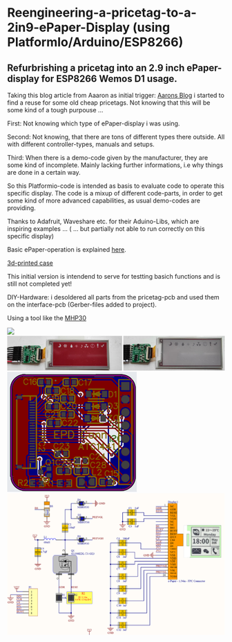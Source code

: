 # Reengineering-a-pricetag-to-a-2in9-ePaper-Display (using PlatformIo/Arduino/ESP8266)
## Refurbrishing a pricetag into an 2.9 inch ePaper-display for ESP8266 Wemos D1 usage. 

Taking this blog article from Aaaron as initial trigger: [Aarons Blog](http://atcnetz.blogspot.com/2019/02/ausgemusterete-elektronische-e-ink.html)
i started to find a reuse for some old cheap pricetags. Not knowing that this will be some kind of a tough purpouse ... 

First:  Not knowing which type of ePaper-display i was using. 


Second: Not knowing, that there are tons of different types there outside. All with different controller-types, manuals and setups.


Third:  When there is a demo-code given by the manufacturer, they are some kind of incomplete. Mainly lacking further informations, i.e why things are done in a certain way. 


So this Platformio-code is intended as basis to evaluate code to operate this specific display. 
The code is a mixup of different code-parts, in order to get some kind of more advanced capabilities, as usual demo-codes are providing. 

Thanks to Adafruit, Waveshare etc. for their Aduino-Libs, which are inspiring examples ...  ( ... but partially not able to run correctly on this specific display)

Basic ePaper-operation is explained [here](https://www.zephray.me/post/stm32_epd_calendar/).

[3d-printed case](https://hackaday.io/project/189695-triink-low-power-ble-e-paper-clock)

This initial version is intendend to serve for testting basich functions and is still not completed yet! 

DIY-Hardware: i desoldered all parts from the pricetag-pcb and used them on the interface-pcb (Gerber-files added to project). 

Using a tool like the [MHP30](https://de.aliexpress.com/item/1005001800667409.html?gatewayAdapt=glo2deu)

<img src="pics/epaper_2.9-overview.png" width="800"/>

<img src="pics/b-w-r.png" width="800"/>

<img src="pics/EPD_Conn_ACT1441.png" width="300"/>

<img src="pics/overview_epd_interface_schematic.png" width="800"/>

